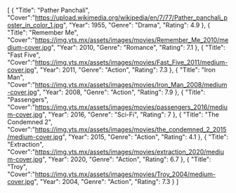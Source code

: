 [
    {
        "Title": "Pather Panchali",
        "Cover":"https://upload.wikimedia.org/wikipedia/en/7/77/Pather_panchali_poster_in_color_1.jpg",
        "Year": 1955,
        "Genre": "Drama",
        "Rating": 4.9
    },
    {
        "Title": "Remember Me",
        "Cover":"https://img.yts.mx/assets/images/movies/Remember_Me_2010/medium-cover.jpg",
        "Year": 2010,
        "Genre": "Romance",
        "Rating": 7.1
    },
    {
        "Title": "Fast Five",
        "Cover":"https://img.yts.mx/assets/images/movies/Fast_Five_2011/medium-cover.jpg",
        "Year": 2011,
        "Genre": "Action",
        "Rating": 7.3
    },
    {
        "Title": "Iron Man",
        "Cover":"https://img.yts.mx/assets/images/movies/Iron_Man_2008/medium-cover.jpg",
        "Year": 2008,
        "Genre": "Action",
        "Rating": 7.9
    },
    {
        "Title": "Passengers",
        "Cover":"https://img.yts.mx/assets/images/movies/passengers_2016/medium-cover.jpg",
        "Year": 2016,
        "Genre": "Sci-Fi",
        "Rating": 7
    },
    {
        "Title": "The Condemned 2",
        "Cover":"https://img.yts.mx/assets/images/movies/the_condemned_2_2015/medium-cover.jpg",
        "Year": 2015,
        "Genre": "Action",
        "Rating": 4.1
    },
    {
        "Title": "Extraction",
        "Cover":"https://img.yts.mx/assets/images/movies/extraction_2020/medium-cover.jpg",
        "Year": 2020,
        "Genre": "Action",
        "Rating": 6.7
    },
    {
        "Title": "Troy",
        "Cover":"https://img.yts.mx/assets/images/movies/Troy_2004/medium-cover.jpg",
        "Year": 2004,
        "Genre": "Action",
        "Rating": 7.3
    } 
]
